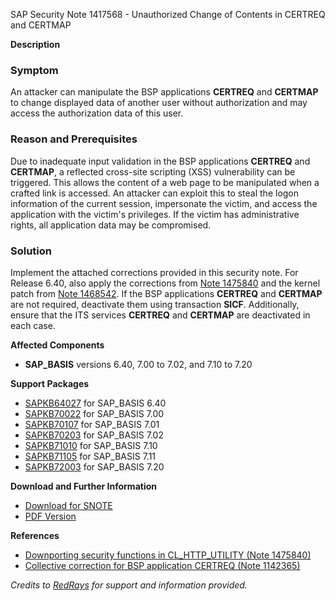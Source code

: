 SAP Security Note 1417568 - Unauthorized Change of Contents in CERTREQ and CERTMAP

**Description**

### Symptom
An attacker can manipulate the BSP applications **CERTREQ** and **CERTMAP** to change displayed data of another user without authorization and may access the authorization data of this user.

### Reason and Prerequisites
Due to inadequate input validation in the BSP applications **CERTREQ** and **CERTMAP**, a reflected cross-site scripting (XSS) vulnerability can be triggered. This allows the content of a web page to be manipulated when a crafted link is accessed. An attacker can exploit this to steal the logon information of the current session, impersonate the victim, and access the application with the victim's privileges. If the victim has administrative rights, all application data may be compromised.

### Solution
Implement the attached corrections provided in this security note. For Release 6.40, also apply the corrections from [Note 1475840](https://me.sap.com/notes/1475840) and the kernel patch from [Note 1468542](https://me.sap.com/notes/1468542). If the BSP applications **CERTREQ** and **CERTMAP** are not required, deactivate them using transaction **SICF**. Additionally, ensure that the ITS services **CERTREQ** and **CERTMAP** are deactivated in each case.

**Affected Components**
- **SAP_BASIS** versions 6.40, 7.00 to 7.02, and 7.10 to 7.20

**Support Packages**
- [SAPKB64027](https://me.sap.com/supportpackage/SAPKB64027) for SAP_BASIS 6.40
- [SAPKB70022](https://me.sap.com/supportpackage/SAPKB70022) for SAP_BASIS 7.00
- [SAPKB70107](https://me.sap.com/supportpackage/SAPKB70107) for SAP_BASIS 7.01
- [SAPKB70203](https://me.sap.com/supportpackage/SAPKB70203) for SAP_BASIS 7.02
- [SAPKB71010](https://me.sap.com/supportpackage/SAPKB71010) for SAP_BASIS 7.10
- [SAPKB71105](https://me.sap.com/supportpackage/SAPKB71105) for SAP_BASIS 7.11
- [SAPKB72003](https://me.sap.com/supportpackage/SAPKB72003) for SAP_BASIS 7.20

**Download and Further Information**
- [Download for SNOTE](https://notesdownloads.sap.com/note/0040000008358682017)
- [PDF Version](https://userapps.support.sap.com/sap/support/sfm/notes/print/0001417568?language=en-US&token=CBAC126151B9179BC7514F3580200C85)

**References**
- [Downporting security functions in CL_HTTP_UTILITY (Note 1475840)](https://me.sap.com/notes/1475840)
- [Collective correction for BSP application CERTREQ (Note 1142365)](https://me.sap.com/notes/1142365)

*Credits to [RedRays](https://redrays.io) for support and information provided.*